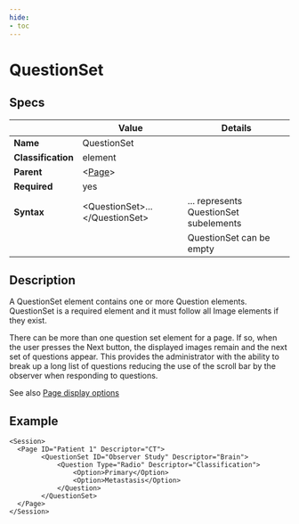 ```yaml
---
hide:
- toc
---
```

# QuestionSet

## Specs

| |Value|Details|
|---|---|---|
| **Name** | QuestionSet |  |
| **Classification** | element ||
| **Parent** | <[Page](../page/index.md)\> ||
| **Required** | yes | |
| **Syntax** | <QuestionSet\>...</QuestionSet\>|... represents QuestionSet subelements|
| | |  QuestionSet can be empty|


## Description

A QuestionSet element contains one or more Question elements. 
QuestionSet is a required element and it must follow all Image elements if they exist.


There can be more than one question set element for a page. If so, when the user presses the Next button,
the displayed images remain and the next set of questions appear. This provides the administrator with the ability to break up
a long list of questions reducing the use of the scroll bar by the observer when responding to questions.

See also [Page display options](../page/index.md#page-display-options)



## Example

```
<Session>
  <Page ID="Patient 1" Descriptor="CT">
		<QuestionSet ID="Observer Study" Descriptor="Brain">
			<Question Type="Radio" Descriptor="Classification">
				<Option>Primary</Option> 
				<Option>Metastasis</Option>
			</Question>
		</QuestionSet>
  </Page>
</Session>
```

